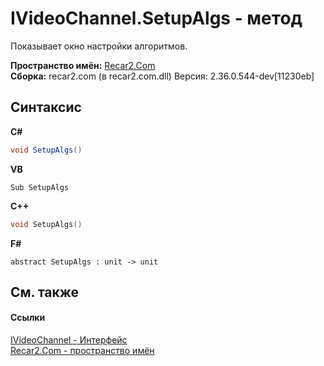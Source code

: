 # IVideoChannel.SetupAlgs - метод
 

Показывает окно настройки алгоритмов.

**Пространство имён:**&nbsp;<a href="68726a4f-5108-9c67-8918-cc6a6e73f216">Recar2.Com</a><br />**Сборка:**&nbsp;recar2.com (в recar2.com.dll) Версия: 2.36.0.544-dev[11230eb]

## Синтаксис

**C#**<br />
``` C#
void SetupAlgs()
```

**VB**<br />
``` VB
Sub SetupAlgs
```

**C++**<br />
``` C++
void SetupAlgs()
```

**F#**<br />
``` F#
abstract SetupAlgs : unit -> unit 

```


## См. также


#### Ссылки
<a href="56c8fb91-c4ca-188b-b3b2-11193d12b7b6">IVideoChannel - Интерфейс</a><br /><a href="68726a4f-5108-9c67-8918-cc6a6e73f216">Recar2.Com - пространство имён</a><br />